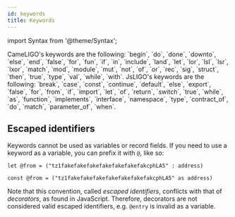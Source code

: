 ```yaml
---
id: keywords
title: Keywords
---
```


import Syntax from '@theme/Syntax';

<Syntax syntax="cameligo">
CameLIGO's keywords are the following: `begin`, `do`, `done`,
`downto`, `else`, `end`, `false`, `for`, `fun`, `if`, `in`, `include`,
`land`, `let`, `lor`, `lsl`, `lsr`, `lxor`, `match`, `mod`, `module`,
`mut`, `not`, `of`, `or`, `rec`, `sig`, `struct`, `then`, `true`,
`type`, `val`, `while`, `with`.
</Syntax>

<Syntax syntax="jsligo">
JsLIGO's keywords are the following: `break`, `case`, `const`,
`continue`, `default`, `else`, `export`, `false`, `for`, `from`, `if`,
`import`, `let`, `of`, `return`, `switch`, `true`, `while`, `as`,
`function`, `implements`, `interface`, `namespace`, `type`,
`contract_of`, `do`, `match`, `parameter_of`, `when`.
</Syntax>


## Escaped identifiers

Keywords cannot be used as variables or record fields. If you need to
use a keyword as a variable, you can prefix it with `@`, like so:

<Syntax syntax="cameligo">

```cameligo group=keywords
let @from = ("tz1fakefakefakefakefakefakefakcphLA5" : address)
```

</Syntax>

<Syntax syntax="jsligo">

```jsligo group=keywords
const @from = ("tz1fakefakefakefakefakefakefakcphLA5" as address)
```


Note that this convention, called *escaped identifiers*, conflicts
with that of *decorators*, as found in JavaScript. Therefore,
decorators are not considered valid escaped identifiers, e.g. `@entry`
is invalid as a variable.

</Syntax>
